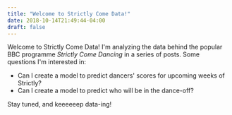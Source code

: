 ```yaml
---
title: "Welcome to Strictly Come Data!"
date: 2018-10-14T21:49:44-04:00
draft: false
---
```


Welcome to Strictly Come Data! I'm analyzing the data behind the popular BBC programme *Strictly Come Dancing* in a series of posts. Some questions I'm interested in:

- Can I create a model to predict dancers' scores for upcoming weeks of Strictly?
- Can I create a model to predict who will be in the dance-off?

Stay tuned, and keeeeeep data-ing!
